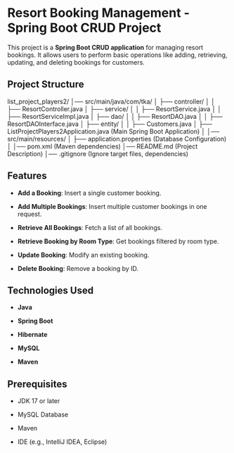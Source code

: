 # Resort Booking Management - Spring Boot CRUD Project  

This project is a **Spring Boot CRUD application** for managing resort bookings. It allows users to perform basic operations like adding, retrieving, updating, and deleting bookings for customers.  

## Project Structure
list_project_players2/
│── src/main/java/com/tka/
│   ├── controller/
│   │   ├── ResortController.java
│   ├── service/
│   │   ├── ResortService.java
│   │   ├── ResortServiceImpl.java
│   ├── dao/
│   │   ├── ResortDAO.java
│   │   ├── ResortDAOInterface.java
│   ├── entity/
│   │   ├── Customers.java
│   ├── ListProjectPlayers2Application.java  (Main Spring Boot Application)
│
│── src/main/resources/
│   ├── application.properties  (Database Configuration)
│
│── pom.xml  (Maven dependencies)
│── README.md  (Project Description)
│── .gitignore  (Ignore target files, dependencies)


## Features  

- **Add a Booking**: Insert a single customer booking.
  
- **Add Multiple Bookings**: Insert multiple customer bookings in one request.
   
- **Retrieve All Bookings**: Fetch a list of all bookings.
  
- **Retrieve Booking by Room Type**: Get bookings filtered by room type.
   
- **Update Booking**: Modify an existing booking.
  
- **Delete Booking**: Remove a booking by ID.  



## Technologies Used

- **Java**
 
- **Spring Boot**
 
- **Hibernate**
 
- **MySQL**
 
- **Maven**  



## Prerequisites  

- JDK 17 or later
 
- MySQL Database
   
- Maven
   
- IDE (e.g., IntelliJ IDEA, Eclipse)
